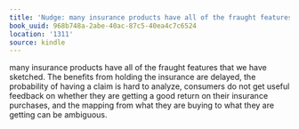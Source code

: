 ```yaml
---
title: 'Nudge: many insurance products have all of the fraught features tha…'
book_uuid: 968b748a-2abe-40ac-87c5-40ea4c7c6524
location: '1311'
source: kindle
---
```


many insurance products have all of the fraught features that we have sketched. The benefits from holding the insurance are delayed, the probability of having a claim is hard to analyze, consumers do not get useful feedback on whether they are getting a good return on their insurance purchases, and the mapping from what they are buying to what they are getting can be ambiguous.